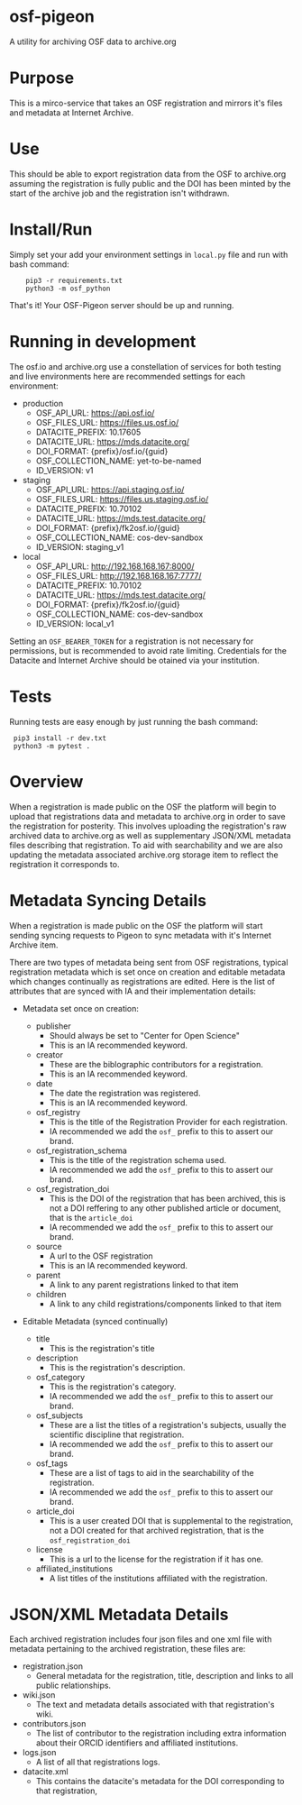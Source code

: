 
osf-pigeon
========================

A utility for archiving OSF data to archive.org  

Purpose
============

This is a mirco-service that takes an OSF registration and mirrors it's files and metadata at
Internet Archive.

Use
============

This should be able to export registration data from the OSF to archive.org assuming the registration is fully public 
and the DOI has been minted by the start of the archive job and the registration isn't withdrawn. 


Install/Run
============

Simply set your add your environment settings in `local.py` file 
and run with bash command:

```
    pip3 -r requirements.txt
    python3 -m osf_python
```
That's it! Your OSF-Pigeon server should be up and running.

Running in development
========================

The osf.io and archive.org use a constellation of services for both testing and live environments here are
 recommended settings for each environment:
 
   - production
        - OSF_API_URL: https://api.osf.io/
        - OSF_FILES_URL: https://files.us.osf.io/
        - DATACITE_PREFIX: 10.17605
        - DATACITE_URL: https://mds.datacite.org/
        - DOI_FORMAT: {prefix}/osf.io/{guid}
        - OSF_COLLECTION_NAME: yet-to-be-named
        - ID_VERSION: v1
   - staging
        - OSF_API_URL: https://api.staging.osf.io/
        - OSF_FILES_URL: https://files.us.staging.osf.io/
        - DATACITE_PREFIX: 10.70102
        - DATACITE_URL: https://mds.test.datacite.org/
        - DOI_FORMAT: {prefix}/fk2osf.io/{guid}
        - OSF_COLLECTION_NAME: cos-dev-sandbox
        - ID_VERSION: staging_v1
   - local
        - OSF_API_URL: http://192.168.168.167:8000/
        - OSF_FILES_URL: http://192.168.168.167:7777/
        - DATACITE_PREFIX: 10.70102
        - DATACITE_URL: https://mds.test.datacite.org/
        - DOI_FORMAT: {prefix}/fk2osf.io/{guid}
        - OSF_COLLECTION_NAME: cos-dev-sandbox
        - ID_VERSION: local_v1

Setting an `OSF_BEARER_TOKEN` for a registration is not necessary for permissions, but is recommended to avoid 
rate limiting. Credentials for the Datacite and Internet Archive should be otained via your institution.

Tests
============

Running tests are easy enough by just running the bash command:
```
 pip3 install -r dev.txt
 python3 -m pytest . 
```

Overview
================
When a registration is made public on the OSF the platform will begin to upload that registrations data and metadata to 
archive.org in order to save the registration for posterity. This involves uploading the registration's raw archived 
data to archive.org as well as supplementary JSON/XML metadata files describing that registration. To aid with searchability 
and we are also updating the metadata associated archive.org storage item to reflect the registration it corresponds to.  


Metadata Syncing Details
================

When a registration is made public on the OSF the platform will start sending syncing requests to Pigeon to sync 
metadata with it's Internet Archive item. 

There are two types of metadata being sent from OSF registrations, typical registration metadata which is set once on
creation and editable metadata which changes continually as registrations are edited. Here is the list of attributes 
that are synced with IA and their implementation details:

- Metadata set once on creation:
    - publisher
        - Should always be set to "Center for Open Science"
        - This is an IA recommended keyword.       
    - creator
        - These are the biblographic contributors for a registration.
        - This is an IA recommended keyword.
    - date
        - The date the registration was registered.
        - This is an IA recommended keyword.
    - osf_registry
        - This is the title of the Registration Provider for each registration.
        - IA recommended we add the `osf_` prefix to this to assert our brand. 
    - osf_registration_schema
        - This is the title of the registration schema used.
        - IA recommended we add the `osf_` prefix to this to assert our brand. 
    - osf_registration_doi
        - This is the DOI of the registration that has been archived, this is not a DOI reffering to any
        other published article or document, that is the `article_doi`
        - IA recommended we add the `osf_` prefix to this to assert our brand. 
    - source
        - A url to the OSF registration
        - This is an IA recommended keyword.
    - parent
        - A link to any parent registrations linked to that item
    - children
        - A link to any child registrations/components linked to that item

- Editable Metadata (synced continually)
    - title
        - This is the registration's title
    - description
        - This is the registration's description.
    - osf_category
        - This is the registration's category.  
        - IA recommended we add the `osf_` prefix to this to assert our brand. 
    - osf_subjects
        - These are a list the titles of a registration's subjects, usually the scientific discipline that registration.
        - IA recommended we add the `osf_` prefix to this to assert our brand. 
    - osf_tags
        - These are a list of tags to aid in the searchability of the registration. 
        - IA recommended we add the `osf_` prefix to this to assert our brand.
    - article_doi
        - This is a user created DOI that is supplemental to the registration, not a DOI created for that archived
         registration, that is the `osf_registration_doi`
    - license  
        - This is a url to the license for the registration if it has one.
    - affiliated_institutions
        - A list titles of the institutions affiliated with the registration.


JSON/XML Metadata Details
================

Each archived registration includes four json files and one xml file with metadata pertaining to the archived registration, these files
 are: 
 
 - registration.json
    - General metadata for the registration, title, description and links to all public relationships.
 - wiki.json
    - The text and metadata details associated with that registration's wiki.
 - contributors.json
    - The list of contributor to the registration including extra information about their ORCID identifiers and
     affiliated institutions.
  - logs.json
    - A list of all that registrations logs. 
  - datacite.xml
    - This contains the datacite's metadata for the DOI corresponding to that registration,

